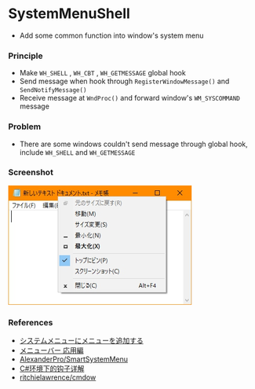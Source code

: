 # SystemMenuShell
+ Add some common function into window's system menu

### Principle
+ Make `WH_SHELL` , `WH_CBT` , `WH_GETMESSAGE` global hook
+ Send message when hook through `RegisterWindowMessage()` and `SendNotifyMessage()`
+ Receive message at `WndProc()` and forward window's `WM_SYSCOMMAND` message

### Problem
+ There are some windows couldn't send message through global hook, include `WH_SHELL` and `WH_GETMESSAGE` 

### Screenshot

![Screenshot](./Assets/screenshot.jpg)

### References
+ [システムメニューにメニューを追加する](https://www.ipentec.com/document/csharp-add-menu-item-in-system-menu)
+ [メニューバー 応用編](http://www-higashi.ist.osaka-u.ac.jp/~k-maeda/vcpp/sec6-3menuapp.html)
+ [AlexanderPro/SmartSystemMenu](https://github.com/AlexanderPro/SmartSystemMenu)
+ [C#环境下的钩子详解](https://blog.csdn.net/slimboy123/article/details/5689831)
+ [ritchielawrence/cmdow](https://github.com/ritchielawrence/cmdow)
